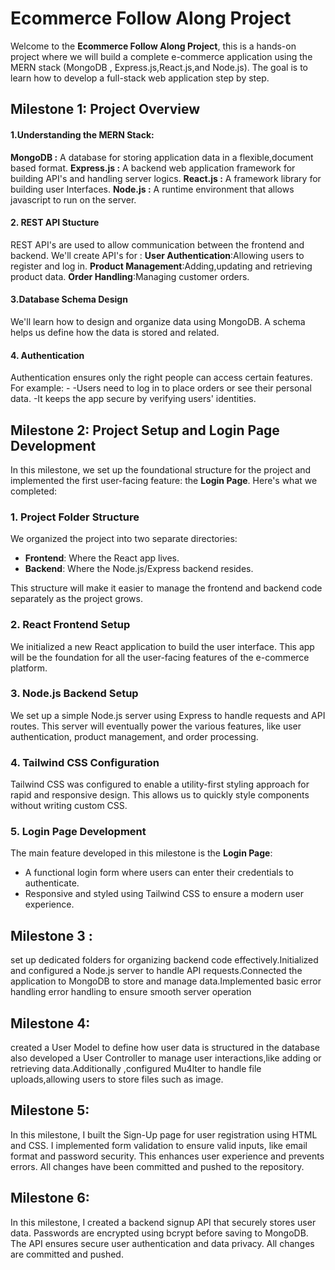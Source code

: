 # Ecommerce Follow Along Project
 Welcome to the **Ecommerce Follow Along Project**, this is a hands-on project where we will build a complete e-commerce application using the MERN stack (MongoDB , Express.js,React.js,and Node.js). The goal is to learn how to develop a full-stack web application step by step.


 ## Milestone  1: Project Overview

 #### 1.Understanding the MERN Stack:
  **MongoDB :** A database for storing application data in a flexible,document based format.
  **Express.js :** A backend web application framework for building API's and handling server logics.
  **React.js :** A framework library for building user Interfaces.
  **Node.js :** A runtime environment that allows javascript to run on the server.

  #### 2. REST API Stucture
  REST API's are used to allow communication between the frontend and backend.
  We'll create API's for :
  **User Authentication**:Allowing users to register and log in.
  **Product Management**:Adding,updating and retrieving product data.
  **Order Handling**:Managing customer orders.

  #### 3.Database Schema Design
  We'll learn how to design and organize data using MongoDB. A schema helps us define how the data is stored and related.


  #### 4. Authentication
Authentication ensures only the right people can access certain features. For example: - 
-Users need to log in to place orders or see their personal data.
-It keeps the app secure by verifying users' identities.

## Milestone 2: Project Setup and Login Page Development

In this milestone, we set up the foundational structure for the project and implemented the first user-facing feature: the **Login Page**. Here's what we completed:

### 1. **Project Folder Structure**
We organized the project into two separate directories:
- **Frontend**: Where the React app lives.
- **Backend**: Where the Node.js/Express backend resides.

This structure will make it easier to manage the frontend and backend code separately as the project grows.

### 2. **React Frontend Setup**
We initialized a new React application to build the user interface. This app will be the foundation for all the user-facing features of the e-commerce platform.

### 3. **Node.js Backend Setup**
We set up a simple Node.js server using Express to handle requests and API routes. This server will eventually power the various features, like user authentication, product management, and order processing.

### 4. **Tailwind CSS Configuration**
Tailwind CSS was configured to enable a utility-first styling approach for rapid and responsive design. This allows us to quickly style components without writing custom CSS.

### 5. **Login Page Development**
The main feature developed in this milestone is the **Login Page**:
- A functional login form where users can enter their credentials to authenticate.
- Responsive and styled using Tailwind CSS to ensure a modern user experience.



## Milestone 3 :
set up dedicated folders for organizing backend code effectively.Initialized and configured a Node.js server to handle API requests.Connected the application to MongoDB to store and manage data.Implemented basic error handling error handling to ensure smooth server operation

## Milestone 4:
created a User Model to define how user data is structured in the database also developed a User Controller to manage user interactions,like adding or retrieving data.Additionally ,configured Mu4lter to handle file uploads,allowing users to store files such as image.

## Milestone 5:
In this milestone, I built the Sign-Up page for user registration using HTML and CSS. I implemented form validation to ensure valid inputs, like email format and password security. This enhances user experience and prevents errors. All changes have been committed and pushed to the repository.

## Milestone 6:
In this milestone, I created a backend signup API that securely stores user data. Passwords are encrypted using bcrypt before saving to MongoDB. The API ensures secure user authentication and data privacy. All changes are committed and pushed.

